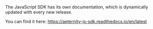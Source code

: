 The JavaScript SDK has its own documentation, which is dynamically updated with every new release.

You can find it here: https://aeternity-js-sdk.readthedocs.io/en/latest